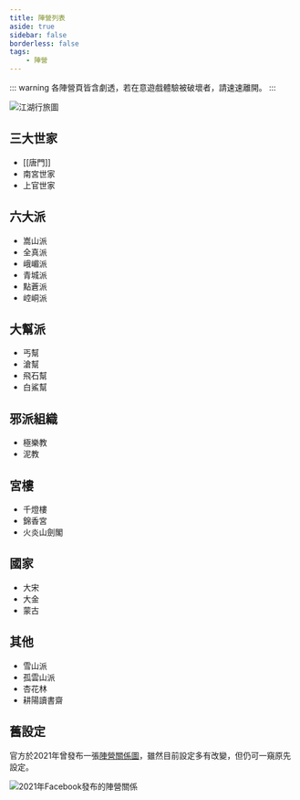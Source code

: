 ```yaml
---
title: 陣營列表
aside: true
sidebar: false
borderless: false
tags:
    - 陣營
---
```


::: warning
各陣營頁皆含劇透，若在意遊戲體驗被破壞者，請速速離開。
:::

![江湖行旅圖](/images/factions/map.jpg)

## 三大世家

- [[唐門]]
- 南宮世家
- 上官世家

## 六大派

- 嵩山派
- 全真派
- 峨嵋派
- 青城派
- 點蒼派
- 崆峒派

## 大幫派

- 丐幫
- 滄幫
- 飛石幫
- 白鯊幫

## 邪派組織

- 極樂教
- 泥教

## 宮樓

- 千燈樓
- 錦香宮
- 火炎山劍閣

## 國家

- 大宋
- 大金
- 蒙古

## 其他

- 雪山派
- 孤雲山派
- 杏花林
- 耕陽讀書齋

## 舊設定

官方於2021年曾發布一張[陣營關係圖](https://www.facebook.com/obbstudio/photos/a.117318193999701/125676449830542/)，雖然目前設定多有改變，但仍可一窺原先設定。

![2021年Facebook發布的陣營關係](/images/factions/old_relation_chart.jpg)
